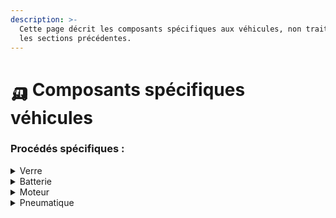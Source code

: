 ```yaml
---
description: >-
  Cette page décrit les composants spécifiques aux véhicules, non traités dans
  les sections précédentes.
---
```


# 🛺 Composants spécifiques véhicules

### Procédés spécifiques :



<details>

<summary>Verre</summary>

Le verre utilisé pour les véhicules est généralement du verre trempé.\
Il est modélisé de la façon suivante :&#x20;

* Matiériau transformé : Verre
  * market for Flat glass, uncoated, RER (ecoinvent), 1kg
* Procédé de transformation : trempe du verre
  * market for Tempering, flat glass, GLO (ecoinvent), 1kg

</details>

<details>

<summary>Batterie</summary>

Le coût environnement de la batterie est évaluée d'après sa chimie, sa capacité (en kWh) et son pays de fabrication (assemblage du pack batterie).

Les chimies de batterie suivantes sont différenciées : NMC532, NMC622, NMC811, LFP.

Les sites et méthodes de fabrication des modules et cellules de batterie, ainsi que les sites et méthode d'extraction et de raffinage des matières premières ont également une réelle influence sur le coût environnemental. \
Cependant, par souci de simplification et compte-tenu de la difficulté à détailler la chaine de valeur de fabrication, ils ne sont pas utilisés comme paramètres dans Ecobalyse.

Les données sur l'impact environnemental sont issues de la Base Empreinte.

</details>

<details>

<summary>Moteur</summary>

Le cout environnemental du moteur est calculé en fonction de son poids, en kg.

Les données sur l'impact environnemental par kg sont issues de la base de données Ecoinvent.

Ecoinvent propose 2 jeux de données pour les moteurs électriques :&#x20;

1\) "electric motor, vehicle" : basé a priori sur un petit moteur, donnée créée en 2011, basé sur des informations de 2007

2\) "electric motor production, vehicle (electric powertrain)" : basé sur un moteur de 53kg (voiture compacte), donnée créée en 2022, basé sur des informations de 2011

Le second jeu de données est utilisé car il est mieux détaillé, plus récent, et plus conservateur.



</details>

<details>

<summary>Pneumatique</summary>

Le cout environnemental des pneumatiques est calculé en fonction de leur poids, en kg.

Les proportions de chaque matériau dépendent des types de pneus. Les proportions suivantes peuvent être retenue :&#x20;

* 40% à 60% de caoutchouc, majoritairement synthétique
* 20% à 30% de noir de carbone
* Polyester, acier, nylon pour le renforcement,&#x20;
* soufre, oxyde de zinc, huiles et résines, autres produits chimiques.

A des fins de simplification, la modélisation suivante a été retenue

* Matière transformée
  * 80%\*50% kg de caoutchouc synthétique
    * _Synthetic rubber production, RER (ecoinvent),_ 0.48 kg
  * 20%\*50% kg de caoutchouc naturel
    * _Chemical production, organic, GLO (ecoinvent), 0.12 kg (in ecoinvent,_ Caoutchouc is approximated by the dataset "Chemicals, organic")
  * 30% Noir de carbone
    * _carbon black production, GLO (ecoinvent), 0.3 kg_
  * _20% Polyester_
    * market for fibre, polyester, GLO _(ecoinvent), 0.15kg_
* Etape de transformation additionnelle => thermoformage Procédé Ecoinvent => I_njection moulding, RER_ Quantité => 1kg

Le cout environnemental des pneus prend en compte leur remplacement au cours de la vie du véhicule. Par défaut, Ecobalyse prend en compte que 8 pneus par roue sont utilisés, soit 7 remplacement.

Le cout environnemental des pneus se calcule donc ainsi :\
CE = M x R x ICV x N, avec

* CE le cout environnemental, exprimé en mPts
* M la masse d'un pneumatique
* R le nombre de roues
* ICV le cout environnemental par kg de pneumatique
* N le nombre de roues utilisées sur la vie du véhicule.



</details>
